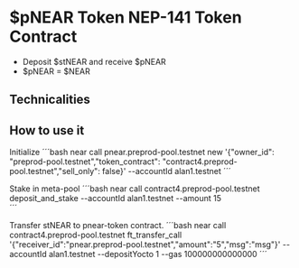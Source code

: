 # $pNEAR Token NEP-141 Token Contract

* Deposit $stNEAR and receive $pNEAR
* $pNEAR = $NEAR

## Technicalities


## How to use it 

Initialize
´´´bash
near call pnear.preprod-pool.testnet new '{"owner_id": "preprod-pool.testnet","token_contract": "contract4.preprod-pool.testnet","sell_only": false}' --accountId alan1.testnet
´´´

Stake in meta-pool
´´´bash
near call contract4.preprod-pool.testnet deposit_and_stake --accountId alan1.testnet --amount 15  
´´´

Transfer stNEAR to pnear-token contract.
´´´bash
near call contract4.preprod-pool.testnet ft_transfer_call '{"receiver_id":"pnear.preprod-pool.testnet","amount":"5","msg":"msg"}' --accountId alan1.testnet --depositYocto 1 --gas 100000000000000
´´´
